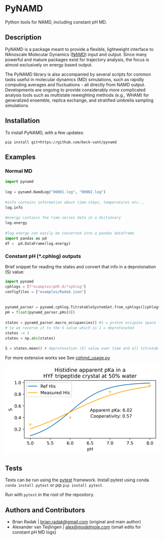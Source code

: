 # PyNAMD

Python tools for NAMD, including constant pH MD.

## Description

PyNAMD is a package meant to provide a flexible, lightweight interface to NAnoscale Molecular Dynamics ([NAMD](http://www.ks.uiuc.edu/Research/namd/)) input and output. Since many powerful and mature packages exist for trajectory analysis, the focus is almost exclusively on energy based output.

The PyNAMD library is also accompanied by several scripts for common tasks useful in molecular dynamics (MD) simulations, such as rapidly computing averages and fluctuations - all directly from NAMD output. Developments are ongoing to provide considerably more complicated analysis tools such as multistate reweighting methods (e.g., WHAM) for generalized ensemble, replica exchange, and stratified umbrella sampling simulations.

## Installation

To install PyNAMD, with a few updates:

```
pip install git+https://github.com/beck-vant/pynamd
```


## Examples

### Normal MD

```python
import pynamd

log = pynamd.NamdLog("00001.log", "00002.log")

#info contains information about time-steps, temperatures etc...
log.info

#energy contains the time-series data in a dictionary
log.energy

#log.energy can easily be converted into a pandas dataframe
import pandas as pd 
df =  pd.DataFrame(log.energy)
```

### Constant pH (*.cphlog) outputs

Brief snippet for reading the states and convert that info in a deprotonation (S) value:

```python
import pynamd
cphlogs = [f"examples/pH5.0/*cphlog"]
configfiles = ["examples/Radak.json"]

        
pynamd_parser = pynamd.cphlog.TitratableSystemSet.from_cphlogs([cphlogs], configfiles)
pH = float(pynamd_parser.pHs[0])

states = pynamd_parser.macro_occupancies() #1 = proton occupies space
# so we reverse it to the S value which is 1 = deprotonated
states -= 1
states = np.abs(states)

S = states.mean() # deprotonation (S) value over time and all titratable molecules
```

For more extensive works see See [cphmd_usage.py](cphmd_usage.py)

![Histidine in HYF crystal titration at 50% water](CpHMD.png "HYF")

## Tests

Tests can be run using the [pytest](http://doc.pytest.org/en/latest/) framework. Install pytest using conda `conda install pytest` or pip `pip install pytest`.

Run with `pytest` in the root of the repository.  


## Authors and Contributors

* Brian Radak | brian.radak@gmail.com (original and main author)
* Alexander van Teijlingen | alex@modelmole.com (small edits for constant pH MD logs)
